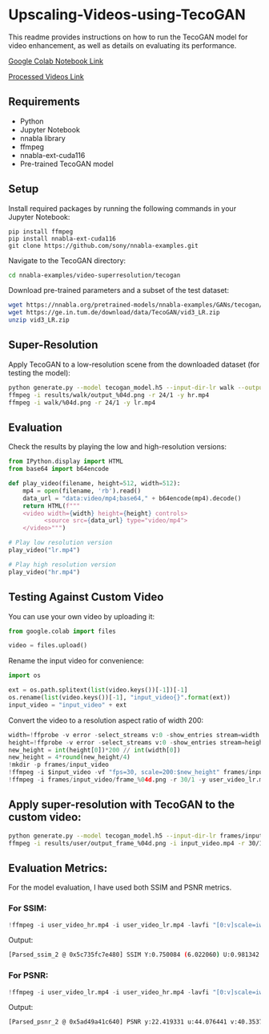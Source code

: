 # Upscaling-Videos-using-TecoGAN

This readme provides instructions on how to run the TecoGAN model for video enhancement, as well as details on evaluating its performance.

[Google Colab Notebook Link](https://colab.research.google.com/drive/1PeyhUNNX7OcL0KywTnjnCh70TSsKF8uC?usp=sharing)

[Processed Videos Link](https://drive.google.com/file/d/1JsyI1NQAbtRl4hnIdXXPywwyTsVDzhC9/view?usp=sharing)

## Requirements

* Python
* Jupyter Notebook
* nnabla library
* ffmpeg
* nnabla-ext-cuda116
* Pre-trained TecoGAN model

## Setup
Install required packages by running the following commands in your Jupyter Notebook:
```
pip install ffmpeg
pip install nnabla-ext-cuda116
git clone https://github.com/sony/nnabla-examples.git
```

Navigate to the TecoGAN directory:

```bash
cd nnabla-examples/video-superresolution/tecogan
```

Download pre-trained parameters and a subset of the test dataset:
```bash
wget https://nnabla.org/pretrained-models/nnabla-examples/GANs/tecogan/tecogan_model.h5
wget https://ge.in.tum.de/download/data/TecoGAN/vid3_LR.zip
unzip vid3_LR.zip
```

## Super-Resolution
Apply TecoGAN to a low-resolution scene from the downloaded dataset (for testing the model):

```bash
python generate.py --model tecogan_model.h5 --input-dir-lr walk --output-dir results/walk
ffmpeg -i results/walk/output_%04d.png -r 24/1 -y hr.mp4
ffmpeg -i walk/%04d.png -r 24/1 -y lr.mp4
```

## Evaluation
Check the results by playing the low and high-resolution versions:

```python
from IPython.display import HTML
from base64 import b64encode

def play_video(filename, height=512, width=512):
    mp4 = open(filename, 'rb').read()
    data_url = "data:video/mp4;base64," + b64encode(mp4).decode()
    return HTML(f"""
    <video width={width} height={height} controls>
          <source src={data_url} type="video/mp4">
    </video>""")

# Play low resolution version
play_video("lr.mp4")

# Play high resolution version
play_video("hr.mp4")
```

## Testing Against Custom Video
You can use your own video by uploading it:

```python
from google.colab import files

video = files.upload()
```

Rename the input video for convenience:

```python
import os

ext = os.path.splitext(list(video.keys())[-1])[-1]
os.rename(list(video.keys())[-1], "input_video{}".format(ext))
input_video = "input_video" + ext
```

Convert the video to a resolution aspect ratio of width 200:

```python
width=!ffprobe -v error -select_streams v:0 -show_entries stream=width -of csv=p=0 input_video.mp4
height=!ffprobe -v error -select_streams v:0 -show_entries stream=height -of csv=p=0 input_video.mp4
new_height = int(height[0])*200 // int(width[0])
new_height = 4*round(new_height/4)
!mkdir -p frames/input_video
!ffmpeg -i $input_video -vf "fps=30, scale=200:$new_height" frames/input_video/frame_%04d.png
!ffmpeg -i frames/input_video/frame_%04d.png -r 30/1 -y user_video_lr.mp4
```

## Apply super-resolution with TecoGAN to the custom video:

```bash
python generate.py --model tecogan_model.h5 --input-dir-lr frames/input_video/ --output-dir results/user
ffmpeg -i results/user/output_frame_%04d.png -i input_video.mp4 -r 30/1
```

## Evaluation Metrics:
For the model evaluation, I have used both SSIM and PSNR metrics.

### For SSIM:

```python
!ffmpeg -i user_video_hr.mp4 -i user_video_lr.mp4 -lavfi "[0:v]scale=iw*min(800/iw\,800/ih):ih*min(800/iw\,800/ih)[a];[1:v]scale=iw*min(800/iw\,800/ih):ih*min(800/iw\,800/ih)[b];[a][b]ssim" -f null -
```

Output:
```bash
[Parsed_ssim_2 @ 0x5c735fc7e480] SSIM Y:0.750084 (6.022060) U:0.981342 (17.291398) V:0.976813 (16.347605) All:0.902747 (10.120948)
```

### For PSNR:

```python
!ffmpeg -i user_video_lr.mp4 -i user_video_hr.mp4 -lavfi "[0:v]scale=iw*min(800/iw\,800/ih):ih*min(800/iw\,800/ih)[a];[1:v]scale=iw*min(800/iw\,800/ih):ih*min(800/iw\,800/ih)[b];[a][b]psnr" -f null -
```

Output:
```bash
[Parsed_psnr_2 @ 0x5ad49a41c640] PSNR y:22.419331 u:44.076441 v:40.353784 average:27.092135 min:26.469507 max:27.641027
```
